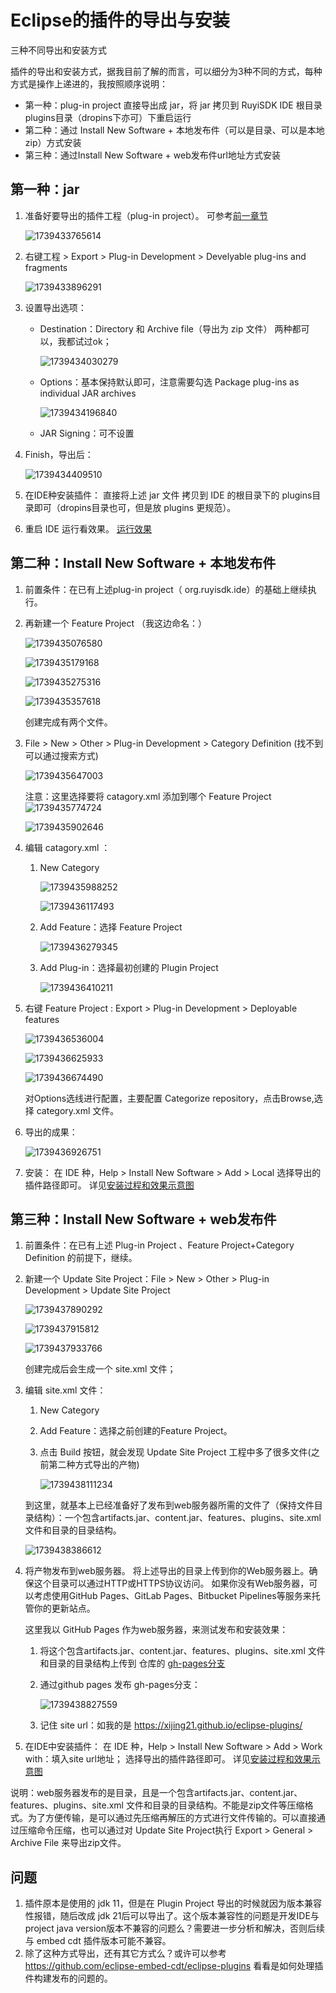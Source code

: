 # Eclipse的插件的导出与安装

三种不同导出和安装方式

插件的导出和安装方式，据我目前了解的而言，可以细分为3种不同的方式，每种方式是操作上递进的，我按照顺序说明：

- 第一种：plug-in project 直接导出成 jar，将 jar 拷贝到 RuyiSDK IDE 根目录 plugins目录（dropins下亦可）下重启运行
- 第二种：通过 Install New Software + 本地发布件（可以是目录、可以是本地zip）方式安装
- 第三种：通过Install New Software + web发布件url地址方式安装

## 第一种：jar

1. 准备好要导出的插件工程（plug-in project）。 可参考[前一章节](/chapter2-pluginIntro/2.3-firstpluginDev.md)

   ![1739433765614](image/1739433765614.png)
2. 右键工程 > Export > Plug-in Development > Develyable plug-ins and fragments

   ![1739433896291](image/1739433896291.png)
3. 设置导出选项：
   - Destination：Directory 和 Archive file（导出为 zip 文件） 两种都可以，我都试过ok；

     ![1739434030279](image/1739434030279.png)
   - Options：基本保持默认即可，注意需要勾选 Package plug-ins as individual JAR archives

     ![1739434196840](image/1739434196840.png)
   - JAR Signing：可不设置
4. Finish，导出后：

   ![1739434409510](image/1739434409510.png)
5. 在IDE种安装插件：
   直接将上述 jar 文件 拷贝到 IDE 的根目录下的 plugins目录即可（dropins目录也可，但是放 plugins 更规范）。
6. 重启 IDE 运行看效果。
   [运行效果](image/install1.gif)

## 第二种：Install New Software + 本地发布件

1. 前置条件：在已有上述plug-in project（ org.ruyisdk.ide）的基础上继续执行。
2. 再新建一个 Feature Project （我这边命名：）

   ![1739435076580](image/1739435076580.png)

   ![1739435179168](image/1739435179168.png)

   ![1739435275316](image/1739435275316.png)

   ![1739435357618](image/1739435357618.png)

   创建完成有两个文件。

3. File > New > Other > Plug-in Development > Category Definition (找不到可以通过搜索方式)

   ![1739435647003](image/1739435647003.png)

   注意：这里选择要将 catagory.xml 添加到哪个 Feature Project
   ![1739435774724](image/1739435774724.png)

   ![1739435902646](image/1739435902646.png)
4. 编辑 catagory.xml ：

   1. New Category

      ![1739435988252](image/1739435988252.png)

      ![1739436117493](image/1739436117493.png)

   2. Add Feature：选择 Feature Project

      ![1739436279345](image/1739436279345.png)

   3. Add Plug-in：选择最初创建的 Plugin Project

      ![1739436410211](image/1739436410211.png)

5. 右键 Feature Project : Export > Plug-in Development > Deployable features

   ![1739436536004](image/1739436536004.png)

   ![1739436625933](image/1739436625933.png)

   ![1739436674490](image/1739436674490.png)

   对Options选线进行配置，主要配置 Categorize repository，点击Browse,选择 category.xml 文件。
6. 导出的成果：

   ![1739436926751](image/1739436926751.png)
7. 安装：
   在 IDE 种，Help > Install New Software > Add >  Local 选择导出的插件路径即可。
   详见[安装过程和效果示意图](image/install2.gif)

## 第三种：Install New Software + web发布件

1. 前置条件：在已有上述 Plug-in Project 、Feature Project+Category Definition 的前提下，继续。
2. 新建一个 Update Site Project：File > New > Other > Plug-in Development > Update Site Project

   ![1739437890292](image/1739437890292.png)

   ![1739437915812](image/1739437915812.png)

   ![1739437933766](image/1739437933766.png)

   创建完成后会生成一个 site.xml 文件；
3. 编辑 site.xml 文件：

   1. New Category
   2. Add Feature：选择之前创建的Feature Project。
   3. 点击 Build 按钮，就会发现  Update Site Project 工程中多了很多文件(之前第二种方式导出的产物)

      ![1739438111234](image/1739438111234.png)

   到这里，就基本上已经准备好了发布到web服务器所需的文件了（保持文件目录结构）：一个包含artifacts.jar、content.jar、features、plugins、site.xml 文件和目录的目录结构。

   ![1739438386612](image/1739438386612.png)

4. 将产物发布到web服务器。
   将上述导出的目录上传到你的Web服务器上。确保这个目录可以通过HTTP或HTTPS协议访问。
   如果你没有Web服务器，可以考虑使用GitHub Pages、GitLab Pages、Bitbucket Pipelines等服务来托管你的更新站点。

   这里我以 GitHub Pages 作为web服务器，来测试发布和安装效果：

   1. 将这个包含artifacts.jar、content.jar、features、plugins、site.xml 文件和目录的目录结构上传到 仓库的 [gh-pages分支](https://github.com/xijing21/eclipse-plugins/tree/gh-pages)
   2. 通过github pages 发布 gh-pages分支：

      ![1739438827559](image/1739438827559.png)

   3. 记住 site url：如我的是 https://xijing21.github.io/eclipse-plugins/
5. 在IDE中安装插件：
   在 IDE 种，Help > Install New Software > Add > Work with：填入site url地址； 选择导出的插件路径即可。
   详见[安装过程和效果示意图](image/install3.gif)

说明：web服务器发布的是目录，且是一个包含artifacts.jar、content.jar、features、plugins、site.xml 文件和目录的目录结构。不能是zip文件等压缩格式。为了方便传输，是可以通过先压缩再解压的方式进行文件传输的。可以直接通过压缩命令压缩，也可以通过对 Update Site Project执行 Export > General > Archive File 来导出zip文件。


## 问题

1. 插件原本是使用的 jdk 11，但是在 Plugin Project 导出的时候就因为版本兼容性报错，随后改成 jdk 21后可以导出了。这个版本兼容性的问题是开发IDE与project java version版本不兼容的问题么？需要进一步分析和解决，否则后续与 embed cdt 插件版本可能不兼容。
2. 除了这种方式导出，还有其它方式么？或许可以参考 https://github.com/eclipse-embed-cdt/eclipse-plugins 看看是如何处理插件构建发布的问题的。
